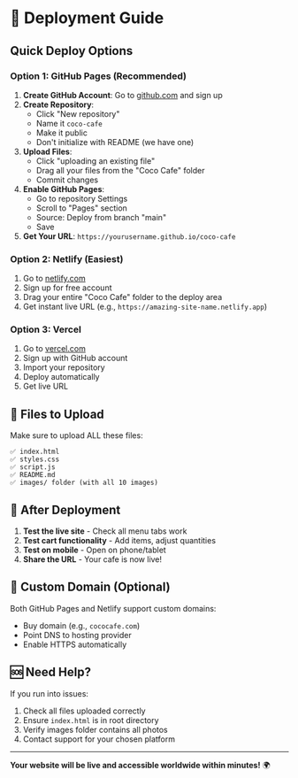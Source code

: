 # 🚀 Deployment Guide

## Quick Deploy Options

### Option 1: GitHub Pages (Recommended)

1. **Create GitHub Account**: Go to [github.com](https://github.com) and sign up
2. **Create Repository**: 
   - Click "New repository"
   - Name it `coco-cafe` 
   - Make it public
   - Don't initialize with README (we have one)
3. **Upload Files**:
   - Click "uploading an existing file"
   - Drag all your files from the "Coco Cafe" folder
   - Commit changes
4. **Enable GitHub Pages**:
   - Go to repository Settings
   - Scroll to "Pages" section
   - Source: Deploy from branch "main"
   - Save
5. **Get Your URL**: `https://yourusername.github.io/coco-cafe`

### Option 2: Netlify (Easiest)

1. Go to [netlify.com](https://netlify.com)
2. Sign up for free account
3. Drag your entire "Coco Cafe" folder to the deploy area
4. Get instant live URL (e.g., `https://amazing-site-name.netlify.app`)

### Option 3: Vercel

1. Go to [vercel.com](https://vercel.com)
2. Sign up with GitHub account
3. Import your repository
4. Deploy automatically
5. Get live URL

## 📁 Files to Upload

Make sure to upload ALL these files:
```
✅ index.html
✅ styles.css  
✅ script.js
✅ README.md
✅ images/ folder (with all 10 images)
```

## 🔧 After Deployment

1. **Test the live site** - Check all menu tabs work
2. **Test cart functionality** - Add items, adjust quantities
3. **Test on mobile** - Open on phone/tablet
4. **Share the URL** - Your cafe is now live!

## 📱 Custom Domain (Optional)

Both GitHub Pages and Netlify support custom domains:
- Buy domain (e.g., `cococafe.com`)
- Point DNS to hosting provider
- Enable HTTPS automatically

## 🆘 Need Help?

If you run into issues:
1. Check all files uploaded correctly
2. Ensure `index.html` is in root directory
3. Verify images folder contains all photos
4. Contact support for your chosen platform

---

**Your website will be live and accessible worldwide within minutes!** 🌍
